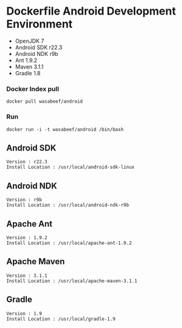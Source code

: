 Dockerfile Android Development Environment
===========

 * OpenJDK 7
 * Android SDK r22.3
 * Android NDK r9b
 * Ant 1.9.2
 * Maven 3.1.1
 * Gradle 1.8


### Docker Index pull

    docker pull wasabeef/android

### Run

    docker run -i -t wasabeef/android /bin/bash

## Android SDK

    Version : r22.3
    Install Location : /usr/local/android-sdk-linux
    
## Android NDK

    Version : r9b
    Install Location : /usr/local/android-ndk-r9b

## Apache Ant

    Version : 1.9.2
    Install Location : /usr/local/apache-ant-1.9.2

## Apache Maven

    Version : 3.1.1
    Install Location : /usr/local/apache-maven-3.1.1

## Gradle

    Version : 1.9
    Install Location : /usr/local/gradle-1.9
